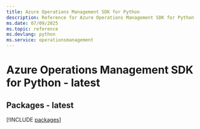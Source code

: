 ```yaml
---
title: Azure Operations Management SDK for Python
description: Reference for Azure Operations Management SDK for Python
ms.date: 07/09/2025
ms.topic: reference
ms.devlang: python
ms.service: operationsmanagement
---
```

# Azure Operations Management SDK for Python - latest
## Packages - latest
[!INCLUDE [packages](operations-management-index.md)]
